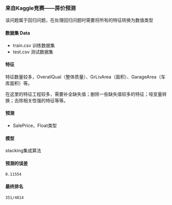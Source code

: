 ### 来自Kaggle竞赛——房价预测
该问题属于回归问题，在处理回归问题时需要将所有的特征转换为数值类型
#### 数据集 Data
* train.csv 训练数据集
* test.csv 测试数据集
#### 特征
特征数量较多，OverallQual（整体质量）、GrLivArea（面积）、GarageArea（车库面积）等。

在这里的特征工程较多，需要补全缺失值；删除一些缺失值较多的特征；哑变量转换；去除相关性强的特征等等。
#### 预测
* SalePrice，Float类型
#### 模型
stacking集成算法
#### 预测的误差
    0.11554
#### 最终排名
    351/4814